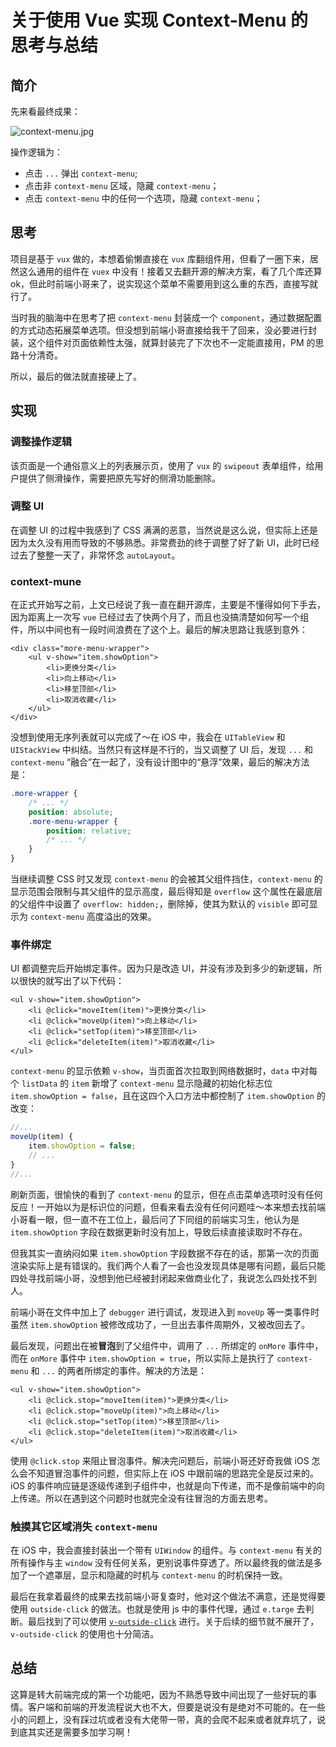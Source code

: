 # 关于使用 Vue 实现 Context-Menu 的思考与总结
## 简介
先来看最终成果：

![context-menu.jpg](https://i.loli.net/2019/03/07/5c80d8bf75fd2.jpg)

操作逻辑为：
* 点击 `...` 弹出 `context-menu`;
* 点击非 `context-menu` 区域，隐藏 `context-menu`；
* 点击 `context-menu` 中的任何一个选项，隐藏 `context-menu`；

## 思考
项目是基于 `vux` 做的，本想着偷懒直接在 `vux` 库翻组件用，但看了一圈下来，居然这么通用的组件在 `vuex` 中没有！接着又去翻开源的解决方案，看了几个库还算 ok，但此时前端小哥来了，说实现这个菜单不需要用到这么重的东西，直接写就行了。

当时我的脑海中在思考了把 `context-menu` 封装成一个 `component`，通过数据配置的方式动态拓展菜单选项。但没想到前端小哥直接给我干了回来，没必要进行封装，这个组件对页面依赖性太强，就算封装完了下次也不一定能直接用，PM 的思路十分清奇。

所以，最后的做法就直接硬上了。

## 实现
### 调整操作逻辑
该页面是一个通俗意义上的列表展示页，使用了 `vux` 的 `swipeout` 表单组件，给用户提供了侧滑操作，需要把原先写好的侧滑功能删除。

### 调整 UI
在调整 UI 的过程中我感到了 CSS 满满的恶意，当然说是这么说，但实际上还是因为太久没有用而导致的不够熟悉。非常费劲的终于调整了好了新 UI，此时已经过去了整整一天了，非常怀念 `autoLayout`。

### context-mune
在正式开始写之前，上文已经说了我一直在翻开源库，主要是不懂得如何下手去，因为距离上一次写 `vue` 已经过去了快两个月了，而且也没搞清楚如何写一个组件，所以中间也有一段时间浪费在了这个上。最后的解决思路让我感到意外：

```vue
<div class="more-menu-wrapper">
    <ul v-show="item.showOption">
        <li>更换分类</li>
        <li>向上移动</li>
        <li>移至顶部</li>
        <li>取消收藏</li>
    </ul>
</div>
```

没想到使用无序列表就可以完成了～在 iOS 中，我会在 `UITableView` 和 `UIStackView` 中纠结。当然只有这样是不行的，当又调整了 UI 后，发现 `...` 和 `context-menu` “融合”在一起了，没有设计图中的“悬浮”效果，最后的解决方法是：

```css
.more-wrapper {
    /* ... */
    position: absolute;
    .more-menu-wrapper {
        position: relative;
        /* ... */
    }
}
```

当继续调整 CSS 时又发现 `context-menu` 的会被其父组件挡住，`context-menu` 的显示范围会限制与其父组件的显示高度，最后得知是 `overflow` 这个属性在最底层的父组件中设置了 `overflow: hidden;`，删除掉，使其为默认的 `visible` 即可显示为 `context-menu` 高度溢出的效果。

### 事件绑定
UI 都调整完后开始绑定事件。因为只是改造 UI，并没有涉及到多少的新逻辑，所以很快的就写出了以下代码：

```vue
<ul v-show="item.showOption">
    <li @click="moveItem(item)">更换分类</li>
    <li @click="moveUp(item)">向上移动</li>
    <li @click="setTop(item)">移至顶部</li>
    <li @click="deleteItem(item)">取消收藏</li>
</ul>
```

`context-menu` 的显示依赖 `v-show`，当页面首次拉取到网络数据时，`data` 中对每个 `listData` 的 `item` 新增了 `context-menu` 显示隐藏的初始化标志位 `item.showOption = false`，且在这四个入口方法中都控制了 `item.showOption` 的改变：

```js
//...
moveUp(item) {
    item.showOption = false;
    // ...
}
//...
```

刷新页面，很愉快的看到了 `context-menu` 的显示，但在点击菜单选项时没有任何反应！一开始以为是标识位的问题，但看来看去没有任何问题哇～本来想去找前端小哥看一眼，但一直不在工位上，最后问了下同组的前端实习生，他认为是 `item.showOption` 字段在数据更新时没有加上，导致后续直接读取时不存在。

但我其实一直纳闷如果 `item.showOption` 字段数据不存在的话，那第一次的页面渲染实际上是有错误的。我们两个人看了一会也没发现具体是哪有问题，最后只能四处寻找前端小哥，没想到他已经被封闭起来做商业化了，我说怎么四处找不到人。

前端小哥在文件中加上了 `debugger` 进行调试，发现进入到 `moveUp` 等一类事件时虽然 `item.showOption` 被修改成功了，一旦出去事件周期外，又被改回去了。

最后发现，问题出在被**冒泡**到了父组件中，调用了 `...` 所绑定的 `onMore` 事件中，而在 `onMore` 事件中 `item.showOption = true`，所以实际上是执行了 `context-menu` 和 `...` 的两者所绑定的事件。解决的方法是：

```vue
<ul v-show="item.showOption">
    <li @click.stop="moveItem(item)">更换分类</li>
    <li @click.stop="moveUp(item)">向上移动</li>
    <li @click.stop="setTop(item)">移至顶部</li>
    <li @click.stop="deleteItem(item)">取消收藏</li>
</ul>
```

使用 `@click.stop` 来阻止冒泡事件。解决完问题后，前端小哥还好奇我做 iOS 怎么会不知道冒泡事件的问题，但实际上在 iOS 中跟前端的思路完全是反过来的。iOS 的事件响应链是逐级传递到子组件中，也就是向下传递，而不是像前端中的向上传递。所以在遇到这个问题时也就完全没有往冒泡的方面去思考。

### 触摸其它区域消失 `context-menu`
在 iOS 中，我会直接封装出一个带有 `UIWindow` 的组件。与 `context-menu` 有关的所有操作与主 `window` 没有任何关系，更别说事件穿透了。所以最终我的做法是多加了一个遮罩层，显示和隐藏的时机与 `context-menu` 的时机保持一致。

最后在我拿着最终的成果去找前端小哥复查时，他对这个做法不满意，还是觉得要使用 `outside-click` 的做法。也就是使用 js 中的事件代理，通过 `e.targe` 去判断。最后找到了可以使用 [`v-outside-click`](https://github.com/ndelvalle/v-click-outside) 进行。关于后续的细节就不展开了，`v-outside-click` 的使用也十分简洁。

## 总结
这算是转大前端完成的第一个功能吧，因为不熟悉导致中间出现了一些好玩的事情。客户端和前端的开发流程说大也不大，但要是说没有是绝对不可能的。在一些小的问题上，没有踩过坑或者没有大佬带一带，真的会爬不起来或者就弃坑了，说到底其实还是需要多加学习啊！

